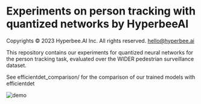 # Experiments on person tracking with quantized networks by HyperbeeAI

Copyrights © 2023 Hyperbee.AI Inc. All rights reserved. hello@hyperbee.ai

This repository contains our experiments for quantized neural networks for the person tracking task, evaluated over the WIDER pedestrian surveillance dataset.

See efficientdet_comparison/ for the comparison of our trained models with efficientdet

![demo](./experiments/demo.gif)
